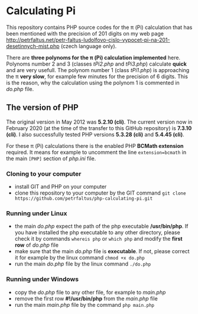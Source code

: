 # Calculating Pi
This repository contains PHP source codes for the π (Pi) calculation that has been mentioned with the precision of 201 digits on my web page http://petrfaltus.net/petr-faltus-ludolfovo-cislo-vypocet-pi-na-201-desetinnych-mist.php (czech language only).

There are **three polynoms for the π (Pi) calculation implemented** here. Polynoms number 2 and 3 (classes *tPi2.php* and *tPi3.php*) calculate **quick** and are very usefull. The polynom number 1 (class *tPi1.php*) is approaching the π **very slow**, for example few minutes for the precision of 6 digits. This is the reason, why the calculation using the polynom 1 is commented in *do.php* file.

## The version of PHP
The original version in May 2012 was **5.2.10 (cli)**. The current version now in February 2020 (at the time of the transfer to this GitHub repository) is **7.3.10 (cli)**. I also successfully tested PHP versions **5.3.28 (cli)** and **5.4.45 (cli)**.

For these π (Pi) calculations there is the enabled PHP **BCMath extension** required. It means for example to uncomment the line `extension=bcmath` in the main `[PHP]` section of *php.ini* file.

### Cloning to your computer
- install GIT and PHP on your computer
- clone this repository to your computer by the GIT command `git clone https://github.com/petrfaltus/php-calculating-pi.git`

### Running under Linux
- the main *do.php* expect the path of the php executable **/usr/bin/php**. If you have installed the php executable to any other directory, please check it by commands `whereis php` or `which php` and modify the **first row** of *do.php* file
- make sure that the main *do.php* file is **executable**. If not, please correct it for example by the linux command `chmod +x do.php`
- run the main *do.php* file by the linux command `./do.php`

### Running under Windows
- copy the *do.php* file to any other file, for example to *main.php*
- remove the first row **#!/usr/bin/php** from the *main.php* file
- run the main *main.php* file by the command `php main.php`
